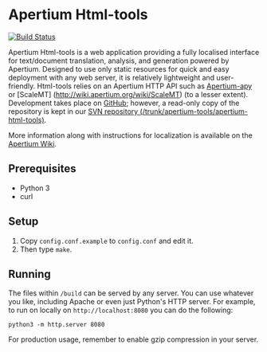 Apertium Html-tools
====================

[![Build Status](https://travis-ci.org/goavki/apertium-html-tools.svg?branch=master)](https://travis-ci.org/goavki/apertium-html-tools)

Apertium Html-tools is a web application providing a fully localised interface for text/document translation, analysis, and generation powered by Apertium. Designed to use only static resources for quick and easy deployment with any web server, it is relatively lightweight and user-friendly. Html-tools relies on an Apertium HTTP API such as [Apertium-apy](http://wiki.apertium.org/wiki/Apertium-apy) or [ScaleMT] (http://wiki.apertium.org/wiki/ScaleMT) (to a lesser extent). Development takes place on [GitHub](https://github.com/goavki/apertium-html-tools); however, a read-only copy of the repository is kept in our [SVN repository (/trunk/apertium-tools/apertium-html-tools)](https://svn.code.sf.net/p/apertium/svn/trunk/apertium-tools/apertium-html-tools/).

More information along with instructions for localization is available on the [Apertium Wiki](http://wiki.apertium.org/wiki/Apertium-html-tools).

Prerequisites
----------------
* Python 3
* curl

Setup
-------
1. Copy `config.conf.example` to `config.conf` and edit it.
2. Then type `make`.

Running
----------
The files within `/build` can be served by any server. You can use whatever you like,
including Apache or even just Python's HTTP server. For example, to
run on locally on `http://localhost:8080` you can do the following:

    python3 -m http.server 8080

For production usage, remember to enable gzip compression in your
server.
